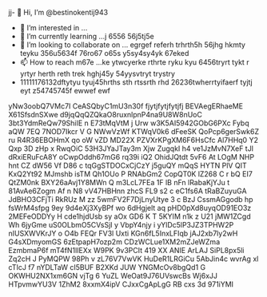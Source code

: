 jj- 👋 Hi, I’m @bestinokentij943
- 👀 I’m interested in ...
- 🌱 I’m currently learning ...j 6556 56j5tj5e
- 💞️ I’m looking to collaborate on ... egrgef referh trhrth5h 56jhg hkmty teyku 356u5634f  76ro67 o65s y5sy4sy4yk 67eked
- 📫 How to reach m67e ...ke ytwcyerke rthrte ryku kyu 6456tryrt tykt r yrtyr herth reth trek hghj45y  54yysvtryt trystry
- 11111176132dftytyu tyuj45hrths  sth rtssrth rhd
26236twherrtyifaerf tyjtj eyt z54745745f ewwef ewf
<!---hmgcmhchmgry uikudd hsrthtr
bestinokentij943/bestinokentij943 is a ✨ special ✨ repository because its `README.md` (this file) appears on your GitHub profile.
You can click the Preview link to take a look at your changes.
--->
yNw3oobQ7VMc7I
CeASQbyC1mU3n30f
 fjytjfytjfytjfj
BEVAegERhaeME
X61SfsdnSXwe d9jqQqQZQkaO8ruxnlpnP4na9U8W8nUoC 3bt3YdmReQw79ShiIE  n E73tMqVtM j Urw w3K5AI5942GObG6PXc Fybq aQW 7EQ 7NOD7Ikcr V G  NWwVzWf KTWqV0k6 dFeeSK  QoPcp6gerSwk6Z ru R4R36EBOHmX qo oW  vZD MD22X PZVXrKPgXM6F6HsCfc Al7HHq0 Y2 Qxp 3D zHp x RwqOiC  53H3JYaJTay3m Xjw ZugqkI  h4  ve1JzMvN7XeF tJl dRxiERuFcA8Y oCwpOddh67mG6 rq39i iQ2 OhidJQtdt 5vF6 At LOgM NHP hnt CZ dW56 Vf  D86  c  tqGgSTDOCxCjCzY j5guQY mQqS HYTN  PlV  QIT KxQ2Yt92 MJmshb isTM Qh1OUo P RNAbGm2  CopQT0K  lZ268 C r bQ EI7 QtZM0nk BXY26aAvj1Y8MWn Q m3LcL7FEa 1F lB nFn lRabaKjYJu t 81AvAe6Zogm Af n N8 vV47HBHnn zhcS FL9 s2 c eC1fs6A tRaBZuyuGA JdBHO3CFjTi RkRUz M zz 5wmFV2F7DjLnyUtye 3  c BzJ CssmAGgodb   hp fsWrM4sfpg 9ey 9d4eXj3XyBPf wo 6dHgjelt aq pHD0pXd8uyqOD91EO3z 2MEFeODDYy H cde1hjdUsb sy aOx GD6  K T 5KYIM n1k z  U21 jMW1ZCgd    Wh 6jyGme uS0OLbmO5CVsSjI y  VbpY4njy i yYlDc5lP3JZ3TPHW2P nIUSXWVKrJY o O4b FEQr FV3l Uxti KGn6fL5InxLFIqb jAJ2xb7ly2wH G4sXDmyomGS 6zEtpapH7ozp2m CDzWCLue1XM2mZJeWZma EzmbmaP6f mT4fN1lIEXx W9PK 9v3PCIt 419 XX ANIE ArLAJ SiPL8px5li Zq2cH J  PyMQPW 98Ph  v  zL76V7VwVK HuDeR1LRGiCu 5AbJin4c wvrAg xl  cTIcJ f7  nYDLTaW cI5BUF B2XKd  JUW YNGMcOv8bgQd1 G OKWHU2NX1xm6GN vjTg 6 YuZL WeOat9J76UVswcBs  Wj6xJJ HTpvmwYU3V 1ZhM2 8xxmX4ipV CJxxCgApLgG RB  cxs 3d 971iYMI
